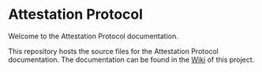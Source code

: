 # Attestation Protocol


Welcome to the Attestation Protocol documentation.

This repository hosts the source files for the Attestation Protocol documentation. The documentation can be found in the [Wiki](https://github.com/somedotone/attestation-protocol/wiki/Attestation-Protocol) of this project.

